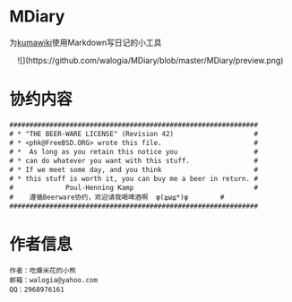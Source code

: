 # MDiary
为[kumawiki](https://github.com/walogia/kumawiki)使用Markdown写日记的小工具

<p  align="center">![](https://github.com/walogia/MDiary/blob/master/MDiary/preview.png)</p>


# 协约内容
```
##############################################################
# * "THE BEER-WARE LICENSE" (Revision 42)                    #   
# * <phk@FreeBSD.ORG> wrote this file.                       #
# *  As long as you retain this notice you                   #      
# * can do whatever you want with this stuff.                #
# * If we meet some day, and you think                       #      
# * this stuff is worth it, you can buy me a beer in return. # 
#             Poul-Henning Kamp                              #    
#    遵循Beerware协约，欢迎请我喝啤酒啊  φ(≧ω≦*)φ        #        
##############################################################
```

# 作者信息
```
作者：吃爆米花的小熊
邮箱：walogia@yahoo.com
QQ：2968976161
```
